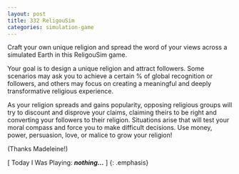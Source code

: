 ```yaml
---
layout: post
title: 332 ReligouSim
categories: simulation-game
---
```

Craft your own unique religion and spread the word of your views across a simulated Earth in this ReligouSim game.

Your goal is to design a unique religion and attract followers.  Some scenarios may ask you to achieve a certain % of global recognition or followers, and others may focus on creating a meaningful and deeply transformative religious experience.

As your religion spreads and gains popularity, opposing religious groups will try to discount and disprove your claims, claiming theirs to be right and converting your followers to their religion.  Situations arise that will test your moral compass and force you to make difficult decisions. Use money, power, persuasion, love, or malice to grow your religion!

(Thanks Madeleine!)

[ Today I Was Playing: ***nothing...*** ]
{: .emphasis}